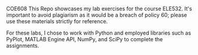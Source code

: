 COE608
This Repo showcases my lab exercises for the course ELE532. It's important to avoid plagiarism as it would be a breach of policy 60; please use these materials strictly for reference.

For these labs, I chose to work with Python and employed libraries such as PyPlot, MATLAB Engine API, NumPy, and SciPy to complete the assignments.
